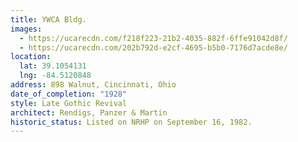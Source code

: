 ```yaml
---
title: YWCA Bldg.
images:
  - https://ucarecdn.com/f218f223-21b2-4035-882f-6ffe91042d8f/
  - https://ucarecdn.com/202b792d-e2cf-4695-b5b0-7176d7acde8e/
location:
  lat: 39.1054131
  lng: -84.5120848
address: 898 Walnut, Cincinnati, Ohio
date_of_completion: "1928"
style: Late Gothic Revival
architect: Rendigs, Panzer & Martin
historic_status: Listed on NRHP on September 16, 1982.
---
```

